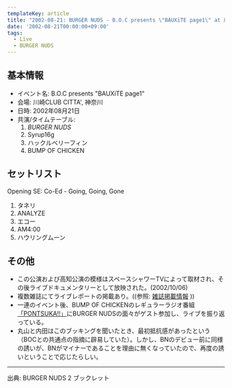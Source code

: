```yaml
---
templateKey: article
title: "2002-08-21: BURGER NUDS - B.O.C presents \"BAUXiTE page1\" at 川崎CLUB CITTA'"
date: '2002-08-21T00:00:00+09:00'
tags:
  - Live
  - BURGER NUDS
---
```

## 基本情報

* イベント名: B.O.C presents "BAUXiTE page1"
* 会場: 川崎CLUB CITTA', 神奈川
* 日時: 2002年08月21日
* 共演/タイムテーブル:
  1. *BURGER NUDS*
  1. Syrup16g
  1. ハックルベリーフィン
  1. BUMP OF CHICKEN

## セットリスト

Opening SE: Co-Ed - Going, Going, Gone

  1. タネリ
  1. ANALYZE
  1. エコー
  1. AM4:00
  1. ハウリングムーン

## その他

* この公演および高知公演の模様はスペースシャワーTVによって取材され、その後ライブドキュメンタリーとして放映された。(2002/10/06)
* 複数雑誌にてライブレポートの掲載あり。((参照: [雑誌掲載情報](/articles/2016-01-18-193657) ))
* 一連のイベント後、BUMP OF CHICKENのレギュラーラジオ番組[「PONTSUKA!!」](/articles/2001-12-28-000000)にBURGER NUDSの面々がゲスト参加し、ライブを振り返っている。
* 丸山と内田はこのブッキングを聞いたとき、最初抵抗感があったという（BOCとの共通点の指摘に辟易していた）。しかし、BNのデビュー前に同様の誘いが、BNがマイナーであることを理由に無くなっていたので、再度の誘いということで応じたらしい。

---

出典: BURGER NUDS 2 ブックレット
